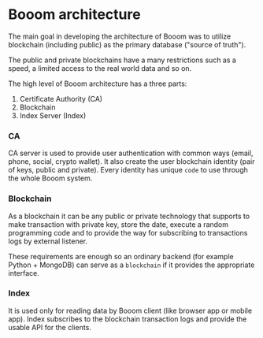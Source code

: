 # Booom architecture

The main goal in developing the architecture of Booom was to utilize blockchain (including public) as the primary database ("source of truth").

The public and private blockchains have a many restrictions such as a speed, a limited access to the real world data and so on.

The high level of Booom architecture has a three parts:

1. Certificate Authority (CA)
2. Blockchain
3. Index Server (Index)

### CA
CA server is used to provide user authentication with common ways (email, phone, social, crypto wallet).
It also create the user blockchain identity (pair of keys, public and private).
Every identity has unique `code` to use through the whole Booom system.

### Blockchain

As a blockchain it can be any public or private technology that supports to make transaction with private key, store the date, execute a random programming code and to provide the way for subscribing to transactions logs by external listener.

These requirements are enough so an ordinary backend (for example Python + MongoDB) can serve as a `blockchain` if it provides the appropriate interface.

### Index

It is used only for reading data by Booom client (like browser app or mobile app). Index subscribes to the blockchain transaction logs and provide the usable API for the clients.


